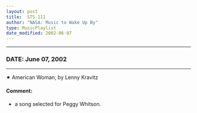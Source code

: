 ```yaml
---
layout: post
title:  STS-111
author: "NASA: Music to Wake Up By"
type: MusicPlaylist
date_modified: 2002-06-07
---
```


----
### DATE: June 07, 2002
----
✷ American Woman, by Lenny Kravitz

#### Comment:
* a song selected for Peggy Whitson.
